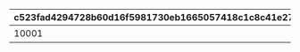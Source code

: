 |c523fad4294728b60d16f5981730eb1665057418c1c8c41e2764aef7f13eae3e|2122d1d384d9bffdbe45b66e04e4d4388ee56f185269844776568f29f2898115|d8285933efed02f8fc65ac400d5a0ebe754d0fde19ffcb88fb5f55a22740b820|
| --- | --- | --- |
|10001|フルーツキャッチ|1|